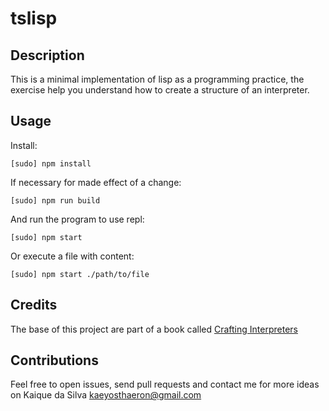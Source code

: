 # tslisp

## Description

This is a minimal implementation of lisp as a programming practice, the exercise
help you understand how to create a structure of an interpreter.

## Usage

Install:

```
[sudo] npm install
```

If necessary for made effect of a change:

```
[sudo] npm run build
```

And run the program to use repl:

```
[sudo] npm start
```

Or execute a file with content:

```
[sudo] npm start ./path/to/file
```

## Credits

The base of this project are part
of a book called [Crafting Interpreters](http://craftinginterpreters.com/)

## Contributions

Feel free to open issues, send pull requests and contact me for more ideas
on Kaique da Silva <kaeyosthaeron@gmail.com>
